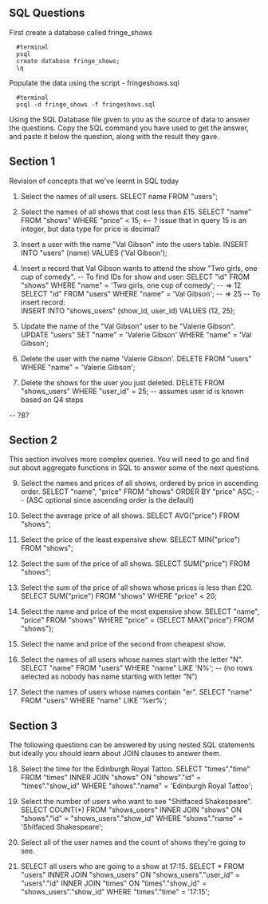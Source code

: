 ## SQL Questions

First create a database called fringe_shows
```
  #terminal
  psql
  create database fringe_shows;
  \q
```

Populate the data using the script - fringeshows.sql
```
  #terminal
  psql -d fringe_shows -f fringeshows.sql
```

Using the SQL Database file given to you as the source of data to answer the questions.  Copy the SQL command you have used to get the answer, and paste it below the question, along with the result they gave.


## Section 1

  Revision of concepts that we've learnt in SQL today

  1. Select the names of all users.
        SELECT name FROM "users";

  2. Select the names of all shows that cost less than £15.
        SELECT "name" FROM "shows" WHERE "price" < 15;
        <-- ? issue that in query 15 is an integer, but data type for price is decimal?

  3. Insert a user with the name "Val Gibson" into the users table.
        INSERT INTO "users" (name) VALUES ('Val Gibson');

  4. Insert a record that Val Gibson wants to attend the show "Two girls, one cup of comedy".
        -- To find IDs for show and user:
          SELECT "id" FROM "shows" WHERE "name" = 'Two girls, one cup of comedy'; -- => 12
          SELECT "id" FROM "users" WHERE "name" = 'Val Gibson'; -- => 25
        -- To insert record:    
          INSERT INTO "shows_users" (show_id, user_id) VALUES (12, 25);

  5. Update the name of the "Val Gibson" user to be "Valerie Gibson".
        UPDATE "users" SET "name" = 'Valerie Gibson' WHERE "name" = 'Val Gibson';

  6. Delete the user with the name 'Valerie Gibson'.
        DELETE FROM "users" WHERE "name" = 'Valerie Gibson';

  7. Delete the shows for the user you just deleted.
        DELETE FROM "shows_users" WHERE "user_id" = 25;
        -- assumes user id is known based on Q4 steps

  -- ?8?


## Section 2

  This section involves more complex queries.  You will need to go and find out about aggregate functions in SQL to answer some of the next questions.

  9. Select the names and prices of all shows, ordered by price in ascending order.
      SELECT "name", "price" FROM "shows" ORDER BY "price" ASC;
      -- (ASC optional since ascending order is the default)

  10. Select the average price of all shows.
        SELECT AVG("price") FROM "shows";

  11. Select the price of the least expensive show.
        SELECT MIN("price") FROM "shows";

  12. Select the sum of the price of all shows.
        SELECT SUM("price") FROM "shows";

  13. Select the sum of the price of all shows whose prices is less than £20.
        SELECT SUM("price") FROM "shows" WHERE "price" < 20;

  14. Select the name and price of the most expensive show.
        SELECT "name", "price" FROM "shows" WHERE "price" = (SELECT MAX("price") FROM "shows");

  15. Select the name and price of the second from cheapest show.

  16. Select the names of all users whose names start with the letter "N".
        SELECT "name" FROM "users" WHERE "name" LIKE 'N%';
        -- (no rows selected as nobody has name starting with letter "N")

  17. Select the names of users whose names contain "er".
        SELECT "name" FROM "users" WHERE "name" LIKE '%er%';

## Section 3

  The following questions can be answered by using nested SQL statements but ideally you should learn about JOIN clauses to answer them.

  18. Select the time for the Edinburgh Royal Tattoo.
        SELECT "times"."time" FROM "times" INNER JOIN "shows" ON "shows"."id" = "times"."show_id" WHERE "shows"."name" = 'Edinburgh Royal Tattoo';  

  19. Select the number of users who want to see "Shitfaced Shakespeare".
        SELECT COUNT(*) FROM "shows_users" INNER JOIN "shows" ON "shows"."id" = "shows_users"."show_id" WHERE "shows"."name" = 'Shitfaced Shakespeare';

  20. Select all of the user names and the count of shows they're going to see.

  21. SELECT all users who are going to a show at 17:15.
        SELECT * FROM "users"
        INNER JOIN "shows_users" ON "shows_users"."user_id" = "users"."id"
        INNER JOIN "times" ON "times"."show_id" = "shows_users"."show_id"
        WHERE "times"."time" = '17:15';